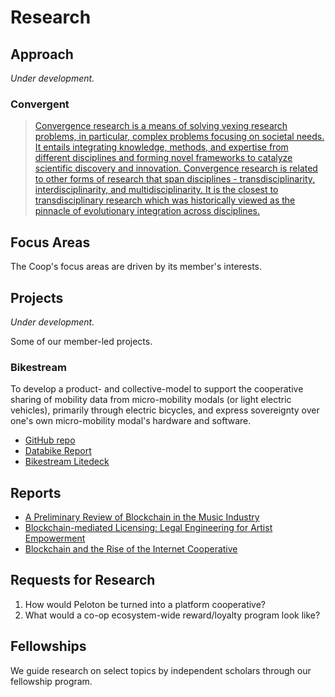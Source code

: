# Research

## Approach
*Under development.*
### Convergent



> [Convergence research is a means of solving vexing research problems, in particular, complex problems focusing on societal needs. It entails integrating knowledge, methods, and expertise from different disciplines and forming novel frameworks to catalyze scientific discovery and innovation. Convergence research is related to other forms of research that span disciplines - transdisciplinarity, interdisciplinarity, and multidisciplinarity. It is the closest to transdisciplinary research which was historically viewed as the pinnacle of evolutionary integration across disciplines.](https://www.nsf.gov/od/oia/convergence/index.jsp)

## Focus Areas

The Coop's focus areas are driven by its member's interests. 

## Projects

*Under development.*

Some of our member-led projects.


### Bikestream
To develop a product- and collective-model to support the cooperative sharing of mobility data from micro-mobility modals (or light electric vehicles), primarily through electric bicycles, and express sovereignty over one's own micro-mobility modal's hardware and software.

- [GitHub repo](https://github.com/Ledgerback/Bikestream)
- [Databike Report](https://www.hackster.io/ledgerback/databike-report-5eb9c2)
- [Bikestream Litedeck](https://speakerdeck.com/ledgerback/bikestream-litedeck)




## Reports

-   [A Preliminary Review of Blockchain in the Music Industry](https://papers.ssrn.com/sol3/papers.cfm?abstract_id=3280838)
-   [Blockchain-mediated Licensing: Legal Engineering for Artist Empowerment](https://papers.ssrn.com/sol3/papers.cfm?abstract_id=3625317)
-   [Blockchain and the Rise of the Internet Cooperative](https://papers.ssrn.com/sol3/papers.cfm?abstract_id=3750540)

## Requests for Research

1. How would Peloton be turned into a platform cooperative?
2. What would a co-op ecosystem-wide reward/loyalty program look like?

## Fellowships

We guide research on select topics by independent scholars through our fellowship program.
